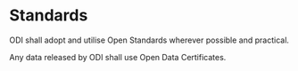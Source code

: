# Standards

ODI shall adopt and utilise Open Standards wherever possible and practical.

Any data released by ODI shall use Open Data Certificates.
